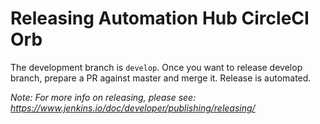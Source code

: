 # Releasing Automation Hub CircleCI Orb

The development branch is `develop`. Once you want to release develop branch, prepare a PR against master and merge it. Release is automated.

_Note: For more info on releasing, please see: https://www.jenkins.io/doc/developer/publishing/releasing/_
